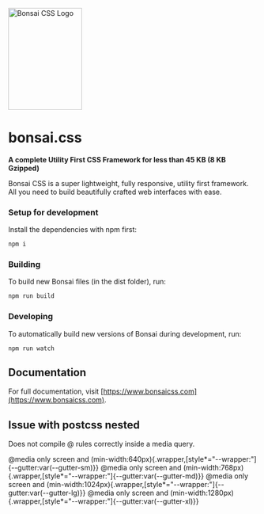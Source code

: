 <a href="https://github.com/bonsaicss/bonsai.css"><img
  src="https://www.joomla51.com/images/bedrock.png" alt="Bonsai CSS Logo"
  width="149" height="206"></a>

# bonsai.css

**A complete Utility First CSS Framework for less than 45 KB (8 KB Gzipped)**

Bonsai CSS is a super lightweight, fully responsive, utility first framework. All you need to build beautifully crafted web interfaces with ease.

### Setup for development

Install the dependencies with npm first:

```bash
npm i
```

### Building

To build new Bonsai files (in the dist folder), run:

```bash
npm run build
```

### Developing

To automatically build new versions of Bonsai during development, run:

```
npm run watch
```

## Documentation

For full documentation, visit [https://www.bonsaicss.com](https://www.bonsaicss.com).

## Issue with postcss nested

Does not compile @ rules correctly inside a media query. 

@media only screen and (min-width:640px){.wrapper,[style*="--wrapper:"]{--gutter:var(--gutter-sm)}}
@media only screen and (min-width:768px){.wrapper,[style*="--wrapper:"]{--gutter:var(--gutter-md)}}
@media only screen and (min-width:1024px){.wrapper,[style*="--wrapper:"]{--gutter:var(--gutter-lg)}}
@media only screen and (min-width:1280px){.wrapper,[style*="--wrapper:"]{--gutter:var(--gutter-xl)}}

